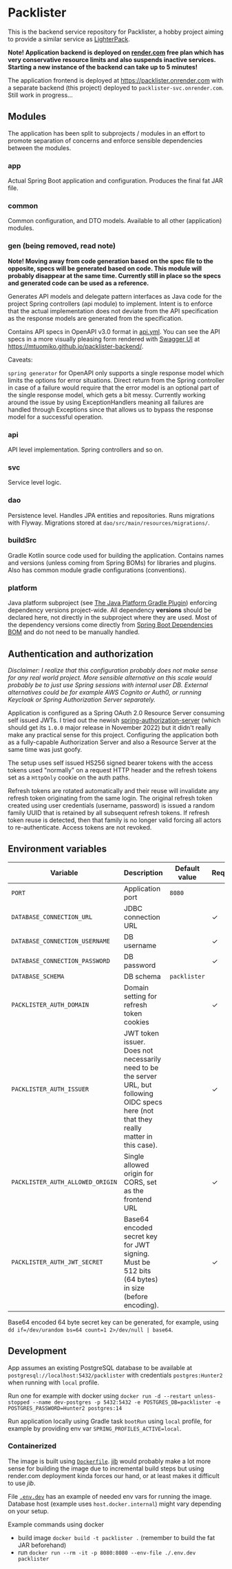 # Packlister

This is the backend service repository for Packlister, a hobby project aiming to provide a similar service
as [LighterPack](https://lighterpack.com/).

**Note! Application backend is deployed on [render.com](https://render.com/) free plan which has very conservative
resource limits and also suspends inactive services. Starting a new instance of the backend can take up to 5 minutes!**

The application frontend is deployed at https://packlister.onrender.com with a separate backend (this project) deployed
to `packlister-svc.onrender.com`. Still work in progress...

## Modules

The application has been split to subprojects / modules in an effort to promote separation of concerns and enforce
sensible dependencies between the modules.

### app

Actual Spring Boot application and configuration. Produces the final fat JAR file.

### common

Common configuration, and DTO models. Available to all other (application) modules.

### gen (being removed, read note)

**Note! Moving away from code generation based on the spec file to the opposite, specs will be generated based on code. This
module will probably disappear at the same time. Currently still in place so the specs and generated code can be used
as a reference.**

Generates API models and delegate pattern interfaces as Java code for the project Spring controllers (api module) to
implement. Intent is to enforce that the actual implementation does not deviate from the API specification as the
response models are generated from the specification.

Contains API specs in OpenAPI v3.0 format in [api.yml](/gen/api.yml). You can see the API specs in a more visually
pleasing form rendered with [Swagger UI](https://github.com/swagger-api/swagger-ui)
at https://mtuomiko.github.io/packlister-backend/.

Caveats:

`spring generator` for OpenAPI only supports a single response model which limits the options for error situations.
Direct return from the Spring controller in case of a failure would require that the error model is an optional part of
the single response model, which gets a bit messy. Currently working around the issue by using ExceptionHandlers meaning
all failures are handled through Exceptions since that allows us to bypass the response model for a successful
operation.

### api

API level implementation. Spring controllers and so on.

### svc

Service level logic.

### dao

Persistence level. Handles JPA entities and repositories. Runs migrations with Flyway. Migrations stored
at `dao/src/main/resources/migrations/`.

### buildSrc

Gradle Kotlin source code used for building the application. Contains names and versions (unless coming from Spring
BOMs) for libraries and plugins. Also has common module gradle configurations (conventions).

### platform

Java platform subproject (see
[The Java Platform Gradle Plugin](https://docs.gradle.org/current/userguide/java_platform_plugin.html)) enforcing
dependency versions project-wide. All dependency **versions** should be declared here, not directly in the subproject
where they are used. Most of the dependency versions come directly
from [Spring Boot Dependencies BOM](https://mvnrepository.com/artifact/org.springframework.boot/spring-boot-dependencies)
and do not need to be manually handled.

## Authentication and authorization

*Disclaimer: I realize that this configuration probably does not make sense for any real world project. More sensible
alternative on this scale would probably be to just use Spring sessions with internal user DB. External alternatives
could be for example AWS Cognito or Auth0, or running Keycloak or Spring Authorization Server separately.*

Application is configured as a Spring OAuth 2.0 Resource Server consuming self issued JWTs. I tried out the
newish [spring-authorization-server](https://github.com/spring-projects/spring-authorization-server) (which should get
its `1.0.0` major release in November 2022) but it didn't really make any practical sense for this project. Configuring
the application both as a fully-capable Authorization Server and also a Resource Server at the same time was just goofy.

The setup uses self issued HS256 signed bearer tokens with the access tokens used "normally" on a request HTTP header
and the refresh tokens set as a `HttpOnly` cookie on the auth paths.

Refresh tokens are rotated automatically and their reuse will invalidate any refresh token originating from the same
login. The original refresh token created using user credentials (username, password) is issued a random family UUID
that is retained by all subsequent refresh tokens. If refresh token reuse is detected, then that family is no longer
valid forcing all actors to re-authenticate. Access tokens are not revoked.

## Environment variables

| Variable                         | Description                                                                                                                                 | Default value | Required | Example                                                        |
|----------------------------------|---------------------------------------------------------------------------------------------------------------------------------------------|---------------|----------|----------------------------------------------------------------|
| `PORT`                           | Application port                                                                                                                            | `8080`        |          |                                                                |
| `DATABASE_CONNECTION_URL`        | JDBC connection URL                                                                                                                         |               | ✓        | `jdbc:postgresql://host.docker.internal:5432/packlister`       |
| `DATABASE_CONNECTION_USERNAME`   | DB username                                                                                                                                 |               | ✓        | `postgres`                                                     |
| `DATABASE_CONNECTION_PASSWORD`   | DB password                                                                                                                                 |               | ✓        | `Hunter2`                                                      |
| `DATABASE_SCHEMA`                | DB schema                                                                                                                                   | `packlister`  |          |                                                                |
| `PACKLISTER_AUTH_DOMAIN`         | Domain setting for refresh token cookies                                                                                                    |               | ✓        | `localhost`, `packlister-svc.onrender.com`                     |
| `PACKLISTER_AUTH_ISSUER`         | JWT token issuer. Does not necessarily need to be the server URL, but following OIDC specs here (not that they really matter in this case). |               | ✓        | `http://localhost:8080`, `https://packlister-svc.onrender.com` |
| `PACKLISTER_AUTH_ALLOWED_ORIGIN` | Single allowed origin for CORS, set as the frontend URL                                                                                     |               | ✓        | `http://localhost:3003`, `https://packlister.onrender.com`     |
| `PACKLISTER_AUTH_JWT_SECRET`     | Base64 encoded secret key for JWT signing. Must be 512 bits (64 bytes) in size (before encoding).                                           |               | ✓        |                                                                |

Base64 encoded 64 byte secret key can be generated, for
example, using `dd if=/dev/urandom bs=64 count=1 2>/dev/null | base64`.

## Development

App assumes an existing PostgreSQL database to be available at `postgresql://localhost:5432/packlister` with
credentials `postgres:Hunter2` when running with `local` profile.

Run one for example with docker
using `docker run -d --restart unless-stopped --name dev-postgres -p 5432:5432 -e POSTGRES_DB=packlister -e POSTGRES_PASSWORD=Hunter2 postgres:14`

Run application locally using Gradle task `bootRun` using `local` profile, for example by providing env
var `SPRING_PROFILES_ACTIVE=local`.

### Containerized

The image is built using [`Dockerfile`](Dockerfile). [jib](https://github.com/GoogleContainerTools/jib) would probably
make a lot more sense for building the image due to incremental build steps but using render.com deployment kinda forces our hand, or at least makes it difficult to use *jib*.

File [`.env.dev`](.env.dev) has an example of needed env vars for running the image. Database host (example
uses `host.docker.internal`) might vary depending on your setup.

Example commands using docker

* build image `docker build -t packlister .` (remember to build the fat JAR beforehand)
* run `docker run --rm -it -p 8080:8080 --env-file ./.env.dev packlister`
